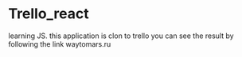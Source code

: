 # Trello_react

learning JS. this application is clon to trello
you can see the result by following the link waytomars.ru
